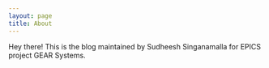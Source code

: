 ```yaml
---
layout: page
title: About
---
```


<p class="message">
  Hey there! This is the blog maintained by Sudheesh Singanamalla for EPICS project GEAR Systems. 
</p>
